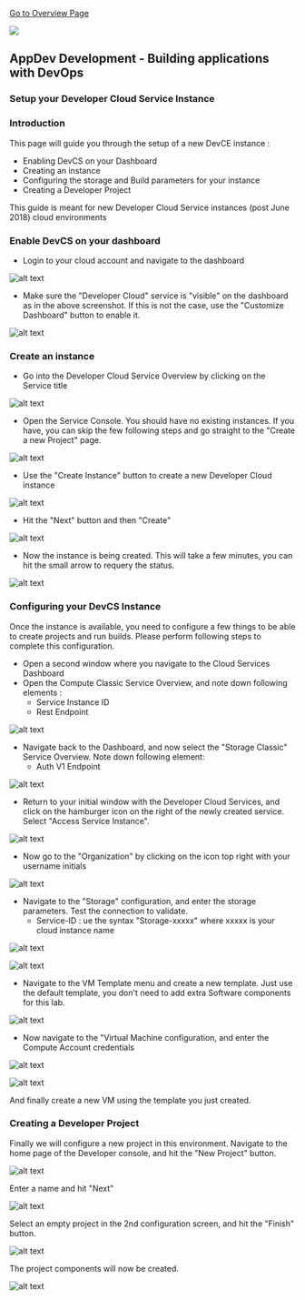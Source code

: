 [Go to Overview Page](../Develop.md)

![](../../common/images/customer.logo2.png)
## AppDev Development - Building applications with DevOps ##
### Setup your Developer Cloud Service Instance ###

### Introduction ###

This page will guide you through the setup of a new DevCE instance : 
- Enabling DevCS on your Dashboard
- Creating an instance
- Configuring the storage and Build parameters for your instance
- Creating a Developer Project

This guide is meant for new Developer Cloud Service instances (post June 2018) cloud environments

### Enable DevCS on your dashboard ###

- Login to your cloud account and navigate to the dashboard

![alt text](images/dashboard.png)

- Make sure the "Developer Cloud" service is "visible" on the dashboard as in the above screenshot.  If this is not the case, use the "Customize Dashboard" button to enable it.

![alt text](images/customize.png)

### Create an instance ###

- Go into the Developer Cloud Service Overview by clicking on the Service title

![alt text](images/service.png)

- Open the Service Console.  You should have no existing instances.  If you have, you can skip the few following steps and go straight to the "Create a new Project" page.

![alt text](images/empty.png)

- Use the "Create Instance" button to create a new Developer Cloud instance

![alt text](images/create.png)

- Hit the "Next" button and then "Create"

![alt text](images/confirm.png)

- Now the instance is being created.  This will take a few minutes, you can hit the small arrow to requery the status.

![alt text](images/creating.png)


### Configuring your DevCS Instance ###

Once the instance is available, you need to configure a few things to be able to create projects and run builds.  Please perform following steps to complete this configuration.

- Open a second window where you navigate to the Cloud Services Dashboard
- Open the Compute Classic Service Overview, and note down following elements :
   - Service Instance ID
   - Rest Endpoint

![alt text](images/compute.png)
   
- Navigate back to the Dashboard, and now select the "Storage Classic" Service Overview.  Note down following element:
   - Auth V1 Endpoint
   
![alt text](images/storage.png)
   
- Return to your initial window with the Developer Cloud Services, and click on the hamburger icon on the right of the newly created service.  Select "Access Service Instance".

![alt text](images/access.png)

- Now go to the "Organization" by clicking on the icon top right with your username initials

![alt text](images/toOrg.png)

- Navigate to the "Storage" configuration, and enter the storage parameters.  Test the connection to validate.
   - Service-ID : ue the syntax "Storage-xxxxx" where xxxxx is your cloud instance name

![alt text](images/storageConfig.png)

![alt text](images/editStorage.png)

- Navigate to the VM Template menu and create a new template.  Just use the default template, you don't need to add extra Software components for this lab.

![alt text](images/newTemplate.png)

- Now navigate to the "Virtual Machine configuration, and enter the Compute Account credentials

![alt text](images/vmOverview.png)

![alt text](images/configCompute.png)

And finally create a new VM using the template you just created.

### Creating a Developer Project ###

Finally we will configure a new project in this environment.  Navigate to the home page of the Developer console, and hit the "New Project" button.

![alt text](images/newProject.png)

Enter a name and hit "Next"

![alt text](images/proj1.png)

Select an empty project in the 2nd configuration screen, and hit the "Finish" button.

![alt text](images/proj2.png)

The project components will now be created.

![alt text](images/createProject.png)
